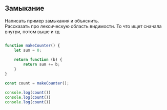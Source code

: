 ## Замыкание
Написать пример замыкания и объяснить.\
Рассказать про лексическую область видимости. То что ищет сначала внутри, потом выше и тд

```javascript

function makeCounter() {
    let sum = 0;
    
    return function (b) {
        return sum += b;
    }
}

const count = makeCounter();

console.log(count())
console.log(count())
console.log(count())
```


